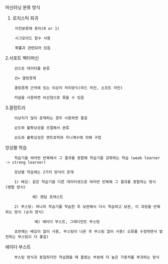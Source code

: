 머신러닝 분류 방식

1. 로지스틱 회귀
   
        이진분류에 용이(0 or 1)
   
        시그모이드 함수 사용
   
        확률과 관련되어 있음

2.서포트 벡터머신

        선으로 데이터를 분류
        
        선= 결정경계
        
        결정경계 근처에 있는 이상치 처리방식(하드 마진, 소프트 마진)
        
        커널을 사용하면 비선형으로 묶을 수 있음
        
3.결정트리

        이상치가 많이 존재하는 경우 사용하면 좋음
        
        순도와 불확싱성을 조절해서 분류
        
        순도와 불확싱성은 엔트로피와 지니계수에 의해 구함

앙상블 학습

        학습기을 여러번 반복해서 그 결과를 종합해 학습기을 강화하는 학습 (weak learner -> strong learner)
        
        앙상블 학습에는 2가지 방식이 존재
        
        1) 배깅: 같은 학습기을 다른 데이터셋으로 여러번 반복해 그 결과를 종합하는 방식 (병렬 방식)
        
                예) 랜덤 포레스트
                
        2) 부스팅: 하나의 학습기를 학습한 후 보완해서 다시 학습하고 보완, 이 과정을 반복하는 방식 (순차 방식)
        
                 예) 에이다 부스트, 그래디언트 부스팅
                 
        초반에는 배깅이 많이 사용, 부스팅이 나온 후 부스팅 많이 사용( 오류를 수정하면서 발전하는 부스팅이 더 좋음)

에이다 부스트

        부스팅 방식과 동일하지만 학습했을 때 틀렸는 부분에 더 높은 가중치를 부과하는 방식


        
        
